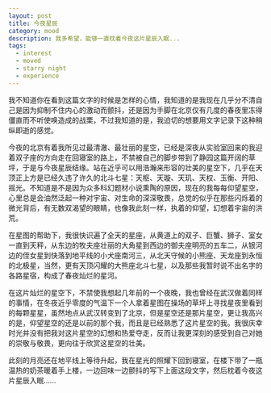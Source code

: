 ```yaml
---
layout: post
title: 今夜星辰 
category: mood
description: 我多希望，能够一直枕着今夜这片星辰入眠...
tags:
  - interest
  - moved
  - starry night
  - experience
---
```


我不知道你在看到这篇文字的时候是怎样的心情，我知道的是我现在几乎分不清自己是因为抑制不住内心的激动而颤抖，还是因为手脚在北京仅有几度的春夜里冻得僵直而不听使唤造成的战栗，不过我知道的是，我迫切的想要用文字记录下这种稍纵即逝的感觉。

今夜的北京有着我所见过最清澈、最壮丽的星空，已经是深夜从实验室回来的我迎着双子座的方向走在回寝室的路上，不禁被自己的脚步带到了静园这篇开阔的草坪，于是与今夜星辰结缘。站在近乎可以用浩瀚来形容的壮美的星空下，几乎在天顶正上方是已经久违了许久的北斗七星：天枢、天璇、天玑、天权、玉衡、开阳、摇光。不知道是不是因为众多科幻题材小说熏陶的原因，现在的我每每仰望星空，心里总是会油然泛起一种对宇宙、对生命的深深敬畏，总觉的似乎在那些闪烁着的微光背后，有无数双渴望的眼睛，也像我此刻一样，执着的仰望，幻想着宇宙的洪荒。

在星图的帮助下，我很快识遍了全天的星座，从黄道上的双子、巨蟹、狮子、室女一直到天秤，从东边的牧夫座壮丽的大角星到西边的御夫座明亮的五车二，从银河边的侄女星到快落到地平线的小犬座南河三，从北天守候的小熊座、天龙座到永恒的北极星，当然，更有天顶闪耀的大熊座北斗七星，以及那些我暂时说不出名字的各路星宿，构成了春夜灿烂的星河。

在这片灿烂的星空下，不禁使我想起几年前的一个夜晚，我也曾经在武汉做着同样的事情，在冬夜近乎零度的气温下一个人拿着星图在操场的草坪上寻找星夜里看到的每颗星星，虽然地点从武汉转变到了北京，但是星空还是那片星空，更让我高兴的是，仰望星空的还是以前的那个我，而且是已经熟悉了这片星空的我。我很庆幸时光并没有把我对这片星空的幻想和热爱夺走，反而让我更深刻的感受到自己对她的崇敬与敬畏，更向往于欣赏这星空的壮美。

此刻的月亮还在地平线上等待升起，我在星光的照耀下回到寝室，在楼下带了一瓶温热的奶茶暖着手上楼，一边回味一边颤抖的写下上面这段文字，然后枕着今夜这片星辰入眠......
